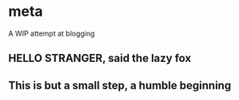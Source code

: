 # meta
A WIP attempt at blogging

 HELLO STRANGER, said the lazy fox
----------------------------------------

## This is but a small step, a humble beginning
